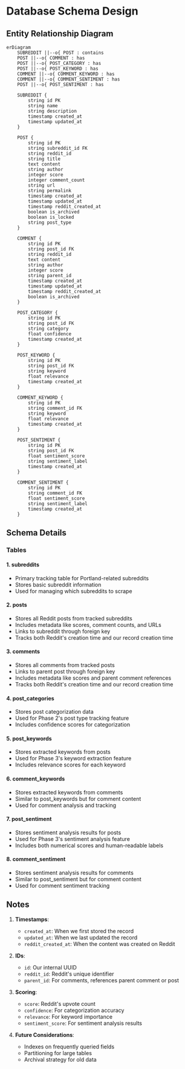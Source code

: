 # Database Schema Design

## Entity Relationship Diagram

```mermaid
erDiagram
    SUBREDDIT ||--o{ POST : contains
    POST ||--o{ COMMENT : has
    POST ||--o{ POST_CATEGORY : has
    POST ||--o{ POST_KEYWORD : has
    COMMENT ||--o{ COMMENT_KEYWORD : has
    COMMENT ||--o{ COMMENT_SENTIMENT : has
    POST ||--o{ POST_SENTIMENT : has

    SUBREDDIT {
        string id PK
        string name
        string description
        timestamp created_at
        timestamp updated_at
    }

    POST {
        string id PK
        string subreddit_id FK
        string reddit_id
        string title
        text content
        string author
        integer score
        integer comment_count
        string url
        string permalink
        timestamp created_at
        timestamp updated_at
        timestamp reddit_created_at
        boolean is_archived
        boolean is_locked
        string post_type
    }

    COMMENT {
        string id PK
        string post_id FK
        string reddit_id
        text content
        string author
        integer score
        string parent_id
        timestamp created_at
        timestamp updated_at
        timestamp reddit_created_at
        boolean is_archived
    }

    POST_CATEGORY {
        string id PK
        string post_id FK
        string category
        float confidence
        timestamp created_at
    }

    POST_KEYWORD {
        string id PK
        string post_id FK
        string keyword
        float relevance
        timestamp created_at
    }

    COMMENT_KEYWORD {
        string id PK
        string comment_id FK
        string keyword
        float relevance
        timestamp created_at
    }

    POST_SENTIMENT {
        string id PK
        string post_id FK
        float sentiment_score
        string sentiment_label
        timestamp created_at
    }

    COMMENT_SENTIMENT {
        string id PK
        string comment_id FK
        float sentiment_score
        string sentiment_label
        timestamp created_at
    }
```

## Schema Details

### Tables

#### 1. subreddits
- Primary tracking table for Portland-related subreddits
- Stores basic subreddit information
- Used for managing which subreddits to scrape

#### 2. posts
- Stores all Reddit posts from tracked subreddits
- Includes metadata like scores, comment counts, and URLs
- Links to subreddit through foreign key
- Tracks both Reddit's creation time and our record creation time

#### 3. comments
- Stores all comments from tracked posts
- Links to parent post through foreign key
- Includes metadata like scores and parent comment references
- Tracks both Reddit's creation time and our record creation time

#### 4. post_categories
- Stores post categorization data
- Used for Phase 2's post type tracking feature
- Includes confidence scores for categorization

#### 5. post_keywords
- Stores extracted keywords from posts
- Used for Phase 3's keyword extraction feature
- Includes relevance scores for each keyword

#### 6. comment_keywords
- Stores extracted keywords from comments
- Similar to post_keywords but for comment content
- Used for comment analysis and tracking

#### 7. post_sentiment
- Stores sentiment analysis results for posts
- Used for Phase 3's sentiment analysis feature
- Includes both numerical scores and human-readable labels

#### 8. comment_sentiment
- Stores sentiment analysis results for comments
- Similar to post_sentiment but for comment content
- Used for comment sentiment tracking

## Notes

1. **Timestamps**:
   - `created_at`: When we first stored the record
   - `updated_at`: When we last updated the record
   - `reddit_created_at`: When the content was created on Reddit

2. **IDs**:
   - `id`: Our internal UUID
   - `reddit_id`: Reddit's unique identifier
   - `parent_id`: For comments, references parent comment or post

3. **Scoring**:
   - `score`: Reddit's upvote count
   - `confidence`: For categorization accuracy
   - `relevance`: For keyword importance
   - `sentiment_score`: For sentiment analysis results

4. **Future Considerations**:
   - Indexes on frequently queried fields
   - Partitioning for large tables
   - Archival strategy for old data 